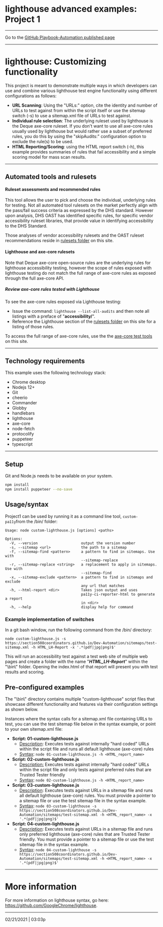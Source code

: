 # lighthouse advanced examples: Project 1

---

Go to the [GitHub Playbook-Automation published page](https://section508coordinators.github.io/Dev-Automation/)

---


# lighthouse: Customizing functionality

This project is meant to demonstrate multiple ways in which developers can use and combine various lighthouse test engine functionality using different configurations as follows:

- **URL Scanning**: Using the "URLs:" option, cite the identity and number of URLs to test against from within the script itself or use the sitemap switch (-s)  to use a sitemap.xml file of URLs to test against.
- **Individual rule selection**: The underlying ruleset used by lighthouse is the Deque axe-core ruleset.  If you don't want to use all axe-core rules usually used by lighthouse but would rather use a subset of preferred rules, you do this by using the "skipAudits:" configuration option to exclude the rule(s) to be used.
- **HTML Reporting/Scoring**: using the HTML report switch (-h), this example provides summaries of rules that fail accessibility and  a simple scoring model for mass scan results. 

---

## Automated tools and rulesets


#### Ruleset assessments and recommended rules

This tool allows the user to pick and choose the individual, underlying rules for testing. Not all automated tool rulesets on the market perfectly align with the pass/fail success criteria as expressed by the DHS standard. However upon analysis, DHS OAST has identified specific rules, for specific vendor accessibility ruleset libraries, that provide value in identifying accessibility to the DHS Standard.

Those analyses of vendor accessibility rulesets and the OAST ruleset recommendations reside in [rulesets folder](/rulesets) on this site.

#### Lighthouse and axe-core rulesets

Note that Deque axe-core open-source rules are the underlying rules for lighthouse accessibility testing, however the scope of rules exposed with lighthouse testing do not match the full range of axe-core rules as exposed through the full axe-core API. 

##### Review axe-core rules tested with Lighthouse

To see the axe-core rules exposed via Lighthouse testing:

- Issue the command: `lighthouse --list-all-audits` and then note all listings with a preface of "**accessibility/**".
- Reference the Lighthouse section of the [rulesets folder](/rulesets) on this site for a listing of those rules.

To access the full range of axe-core rules, use the the [axe-core test tools](/examples/axe-core/) on this site.

---

## Technology requirements

This example uses the following technology stack:

- Chrome desktop
- Nodejs 12+
- Git
- cheerio
- Commander
- Globby
- handlebars
- lighthouse
- axe-core
- node-fetch
- protocolify
- puppeteer
- typescript


---

## Setup

Git and Node.js needs to be available on your system. 

```sh
npm install
npm install puppeteer --no-save
```


## Usage/syntax

Project1 can be used by running it as a command line tool, `custom-pa11y`from the /bin/ folder:

```
Usage: node custom-lighthouse.js [options] <paths>

Options:
  -V, --version                    output the version number
  -s, --sitemap <url>              the path to a sitemap
  -f, --sitemap-find <pattern>     a pattern to find in sitemaps. Use with
                                   --sitemap-replace
  -r, --sitemap-replace <string>   a replacement to apply in sitemaps. Use with
                                   --sitemap-find
  -x, --sitemap-exclude <pattern>  a pattern to find in sitemaps and exclude
                                   any url that matches
  -h, --html-report <dir>          Takes json output and uses
                                   pa11y-ci-reporter-html to generate a report
                                   in <dir>
  -h, --help                       display help for command
```

### Example implementation of switches

In a git bash window, run the following command from the /bin/ directory:

`node custom-lighthouse.js -s https://section508coordinators.github.io/Dev-Automation/sitemaps/test-sitemap.xml -h HTML_LH-Report -x '.*(pdf|jpg|png)$'`

This will run an accessibility test against a test web site of multiple web pages and create a folder with the name "***HTML_LH-Report***" within the  "\bin\\" folder. Opening the index.html of that report will present you with test results and scoring.

## Pre-configured examples

The "\bin\\" directory contains multiple "custom-lighthouse" script files that showcase different functionality and features via their configuration settings as shown below. 

Instances where the syntax calls for a sitemap.xml file containing URLs to test, you can use the test sitemap file below in the syntax example, or point to your own sitemap.xml file:

- **Script: 01-custom-lighthouse.js**
  - <u>Description</u>: Executes tests against internally "hard coded" URLs within the script file and runs all default lighthouse (axe-core) rules
  - <u>Syntax</u>:  `node 01-custom-lighthouse.js -h <HTML_report_name>`
- **Script: 02-custom-lighthouse.js**
  - <u>Description:</u>  Executes tests against internally "hard coded" URLs within the script file and only tests against preferred rules that are Trusted Tester friendly
  - <u>Syntax</u>: `node 02-custom-lighthouse.js -h <HTML_report_name>`
- **Script: 03-custom-lighthouse.js**
  - <u>Description</u>: Executes tests against URLs in a sitemap file and runs all default lighthouse (axe-core) rules. You must provide a pointer to a sitemap file or use the test sitemap file in the syntax example.
  - <u>Syntax</u>: `node 03-custom-lighthouse -s https://section508coordinators.github.io/Dev-Automation/sitemaps/test-sitemap.xml -h <HTML_report_name> -x '.*(pdf|jpg|png)$' `
- **Script: 04-custom-lighthouse.js**
  - <u>Description</u>: Executes tests against URLs in a sitemap file and runs only preferred lighthouse (axe-core) rules that are Trusted Tester friendly. You must provide a pointer to a sitemap file or use the test sitemap file in the syntax example.
  - <u>Syntax</u>: `node 04-custom-lighthouse -s https://section508coordinators.github.io/Dev-Automation/sitemaps/test-sitemap.xml -h <HTML_report_name> -x '.*(pdf|jpg|png)$'`

---

# More information

For more information on lighthouse syntax, go here: https://github.com/GoogleChrome/lighthouse.

---

02/21/2021 | 03:03p


